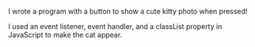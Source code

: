 I wrote a program with a button to show a cute kitty photo when pressed!

I used an event listener, event handler, and a classList property in JavaScript to make the cat appear.
